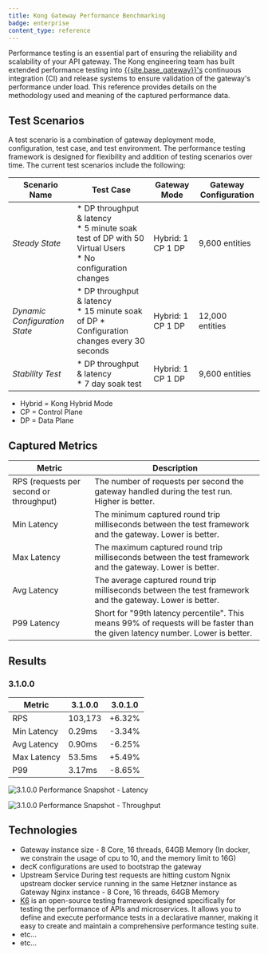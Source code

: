 ```yaml
---
title: Kong Gateway Performance Benchmarking 
badge: enterprise
content_type: reference
---
```


Performance testing is an essential part of ensuring the reliability and scalability of your API gateway. The Kong engineering team has built extended performance testing into [{{site.base_gateway}}'s](/gateway/latest/) continuous integration (CI) and release systems to ensure validation of the gateway's performance under load. This reference provides details on the methodology used and meaning of the captured performance data. 

## Test Scenarios

A test scenario is a combination of gateway deployment mode, configuration, test case, and test environment. The performance testing framework is designed for flexibility and addition of testing scenarios over time. The current test scenarios include the following:

| Scenario Name | Test Case | Gateway Mode | Gateway Configuration |
| --- | --- | --- | --- |
| _Steady State_ | * DP throughput & latency<br> * 5 minute soak test of DP with 50 Virtual Users<br> * No configuration changes | Hybrid: 1 CP 1 DP | 9,600 entities |
| _Dynamic Configuration State_ | * DP throughput & latency<br> * 15 minute soak of DP * Configuration changes every 30 seconds | Hybrid: 1 CP 1 DP | 12,000 entities |
| _Stability Test_ | * DP throughput & latency<br> * 7 day soak test | Hybrid: 1 CP 1 DP | 9,600 entities |
 
* Hybrid = Kong Hybrid Mode
* CP = Control Plane
* DP = Data Plane

## Captured Metrics

| Metric | Description |
| --- | --- |
| RPS (requests per second or throughput) | The number of requests per second the gateway handled during the test run. Higher is better. |
| Min Latency | The minimum captured round trip milliseconds between the test framework and the gateway. Lower is better. |
| Max Latency | The maximum captured round trip milliseconds between the test framework and the gateway. Lower is better. |
| Avg Latency | The average captured round trip milliseconds between the test framework and the gateway. Lower is better. |
| P99 Latency | Short for "99th latency percentile". This means 99% of requests will be faster than the given latency number. Lower is better. |

## Results

### 3.1.0.0

| Metric | 3.1.0.0 | 3.0.1.0 | 
| ------ | ------- | ------- |
| RPS | 103,173 | +6.32% |
| Min Latency | 0.29ms | -3.34% |
| Avg Latency | 0.90ms | -6.25% |
| Max Latency | 53.5ms | +5.49% |
| P99 | 3.17ms | -8.65% |

![3.1.0.0 Performance Snapshot - Latency](/assets/images/docs/gateway/performance-snapshots/3.1.0.0-to-3.0.0.0-latency.png)

![3.1.0.0 Performance Snapshot - Throughput](/assets/images/docs/gateway/performance-snapshots/3.1.0.0-to-3.0.0.0-throughput.png)

## Technologies

* Gateway instance size - 8 Core, 16 threads, 64GB Memory (In docker, we constrain the usage of cpu to 10, and the memory limit to 16G)
* decK configurations are used to bootstrap the gateway
* Upstream Service
   During test requests are hitting custom Ngnix upstream docker service running in the same Hetzner instance as Gateway
   Nginx instance - 8 Core, 16 threads, 64GB Memory
* [K6](https://k6.io) is an open-source testing framework designed specifically for testing the performance of APIs and microservices. It allows you to define and execute performance tests in a declarative manner, making it easy to create and maintain a comprehensive performance testing suite.
* etc...
* etc...

